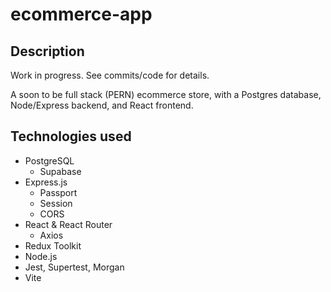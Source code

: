 # ecommerce-app

## Description

Work in progress. See commits/code for details. 

A soon to be full stack (PERN) ecommerce store, with a Postgres database, Node/Express backend, and React frontend. 

## Technologies used

- PostgreSQL
  - Supabase
- Express.js
  - Passport
  - Session
  - CORS
- React & React Router
  - Axios
- Redux Toolkit
- Node.js
- Jest, Supertest, Morgan
- Vite


